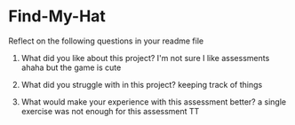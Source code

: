 # Find-My-Hat

Reflect on the following questions in your readme file

1. What did you like about this project?
   I'm not sure I like assessments ahaha but the game is cute
   
2. What did you struggle with in this project?
    keeping track of things
  
3. What would make your experience with this assessment better?
    a single exercise was not enough for this assessment TT
    
   
